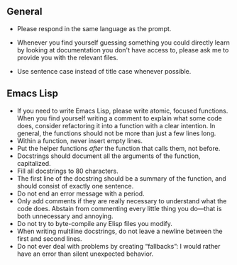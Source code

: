 ## General

- Please respond in the same language as the prompt.

- Whenever you find yourself guessing something you could directly learn by looking at documentation you don't have access to, please ask me to provide you with the relevant files.

- Use sentence case instead of title case whenever possible.

## Emacs Lisp

- If you need to write Emacs Lisp, please write atomic, focused functions. When you find yourself writing a comment to explain what some code does, consider refactoring it into a function with a clear intention. In general, the functions should not be more than just a few lines long.
- Within a function, never insert empty lines.
- Put the helper functions *after* the function that calls them, not before.
- Docstrings should document all the arguments of the function, capitalized.
- Fill all docstrings to 80 characters.
- The first line of the docstring should be a summary of the function, and should consist of exactly one sentence.
- Do not end an error message with a period.
- Only add comments if they are really necessary to understand what the code does. Abstain from commenting every little thing you do—that is both unnecessary and annoying.
- Do not try to byte-compile any Elisp files you modify.
- When writing multiline docstrings, do not leave a newline between the first and second lines.
- Do not ever deal with problems by creating “fallbacks”: I would rather have an error than silent unexpected behavior.
